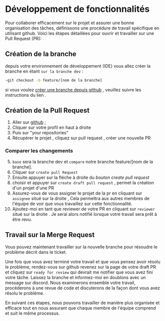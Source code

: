# Développement de fonctionnalités
Pour collaborer  efficacement sur le projet et assurer une bonne organisation des tâches, définissons une procédure de travail spécifique en utilisant github. Voici les étapes détaillées pour ouvrir et travailler sur une Pull Request (PR):

## Création de la branche
depuis votre environnement de développement (IDE) vous allez créer la branche en étant `sur la branche dev` :
```bash 
-git checkout -b feature/[nom de la branche]
```
si vous voulez [créer une branche depuis github](https://docs.github.com/fr/pull-requests/collaborating-with-pull-requests/proposing-changes-to-your-work-with-pull-requests/creating-and-deleting-branches-within-your-repository) , veuillez suivre les instructions du lien .

## Création de la Pull Request

1. Aller sur [github](https://github.com/) ;
1. Cliquer sur votre profil en haut à droite
1. Puis sur "your repositories"
1. Récupérer le projet , cliquez sur pull request , créer une nouvelle PR

### Comparer les changements

5. `base` sera la branche dev  et `compare`  notre branche feature/[nom de la branche].
1. Cliquer sur `create pull Request`
2. Ensuite appuyer sur la fléche à droite du *bouton create pull request* 
3. choisir et appuyer sur `create draft pull request` , permet la création d'un projet d'une PR 
4. Assurez-vous  de vous assigner le projet de la pr  en cliquant sur  `assignee` situé sur la droite , Cela permettra aux autres membres de l'équipe de voir que vous travaillez sur cette fonctionnalité.
5. Ajoutez-moi en tant que reviewer de votre PR en  cliquant sur `reviewer` situé sur la droite . Je serai alors notifié lorsque votre travail sera prêt à être revu.

## Travail sur la Merge Request
Vous pouvez  maintenant travailler sur la nouvelle branche pour résoudre le problème décrit dans le ticket.
 
Une fois que vous avez terminé votre travail et que vous pensez avoir résolu le problème, rendez-vous sur github revenez sur la page de votre draft PR et cliquez sur `ready for review` qui devrait me notifier que  vous avez fini votre tâche. Laissez la branche et informez-moi en doublons avec un message sur discord. Nous examinerons ensemble votre travail, procéderons à une revue de code et discuterons de la façon dont vous avez résolu le problème.

En suivant ces étapes, nous pouvons travailler de manière plus organisée et efficace tout en nous assurant que chaque membre de l'équipe comprend et suit le même processus.